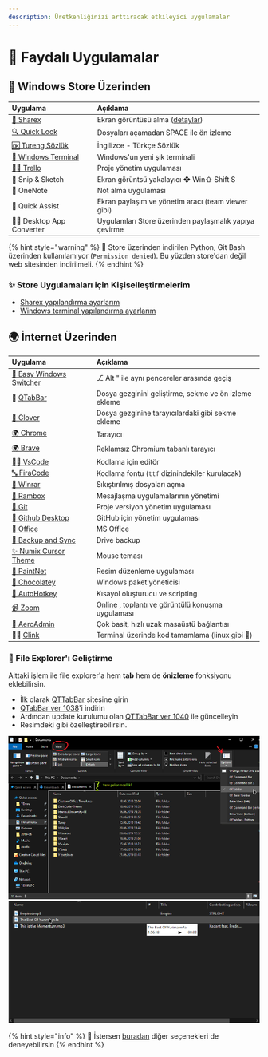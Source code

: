 ```yaml
---
description: Üretkenliğinizi arttıracak etkileyici uygulamalar
---
```


# 🌈 Faydalı Uygulamalar

## 👜 Windows Store Üzerinden

| Uygulama | Açıklama |
| :--- | :--- |
| [🎴 Sharex](https://www.microsoft.com/tr-tr/p/sharex/9nblggh4z1sp?activetab=pivot%3Aoverviewtab) | Ekran görüntüsü alma \([detaylar](https://www.youtube.com/watch?v=NB32QYt8WfI)\) |
| [🔍 Quick Look](https://www.microsoft.com/tr-tr/p/quicklook/9nv4bs3l1h4s?activetab=pivot:overviewtab) | Dosyaları açamadan SPACE ile ön izleme |
| [🆗 Tureng Sözlük](https://www.microsoft.com/tr-tr/p/tureng-sozluk/9wzdncrfjb1g?utm_source=AppAgg.com&utm_medium=AppAgg&utm_campaign=AppAgg&rtc=1&activetab=pivot:overviewtab) | İngilizce - Türkçe Sözlük |
| [🖤 Windows Terminal](https://www.microsoft.com/tr-tr/p/windows-terminal-preview/9n0dx20hk701?activetab=pivot:overviewtab) | Windows'un yeni şık terminali |
| [👨‍💼 Trello](https://www.microsoft.com/tr-tr/p/trello/9nblggh4xxvw?activetab=pivot:overviewtab) | Proje yönetim uygulaması |
| 🎴 Snip & Sketch | Ekran görüntsü yakalayıcı ❖ Win⇧ Shift S |
| 📔 OneNote | Not alma uygulaması |
| 🤝 Quick Assist | Ekran paylaşım ve yönetim aracı \(team viewer gibi\) |
| 👨‍💻 Desktop App Converter | Uygulamları Store üzerinden paylaşmalık yapıya çevirme |

{% hint style="warning" %}
📢 Store üzerinden indirilen Python, Git Bash üzerinden kullanılamıyor \(`Permission denied`\). Bu yüzden store'dan değil web sitesinden indirilmeli.
{% endhint %}

### ✨ Store Uygulamaları için Kişiselleştirmelerim

* [Sharex yapılandırma ayarlarım](https://drive.google.com/uc?id=18qJhuV9gOZYnRBdKklEA0UmMnwyJO8xV)
* [Windows terminal yapılandırma ayarlarım](https://gist.github.com/yedhrab/748ed0216864c3ea0dea224d988c97cb)

## 🌍 İnternet Üzerinden

| Uygulama | Açıklama |
| :--- | :--- |
| [🔁 Easy Windows Switcher](https://neosmart.net/EasySwitch/) | ⎇ Alt " ile aynı pencereler arasında geçiş |
| 📂 [QTabBar](http://qttabbar.wikidot.com/) | Dosya gezginini geliştirme, sekme ve ön izleme ekleme |
| [📂 Clover](http://en.ejie.me/) | Dosya gezginine tarayıcılardaki gibi sekme ekleme |
| [🌍 Chrome](https://www.google.com/chrome/) | Tarayıcı |
| [🌍 Brave](https://brave.com/) | Reklamsız Chromium tabanlı tarayıcı |
| [👨‍💻 VsCode](https://code.visualstudio.com/download) | Kodlama için editör |
| [🔤 FiraCode](https://github.com/tonsky/FiraCode) | Kodlama fontu \(`ttf` dizinindekiler kurulacak\) |
| [📂 Winrar](https://www.win-rar.com/download.html?&L=0) | Sıkıştırılmış dosyaları açma |
| [📨 Rambox](https://rambox.pro/#pricing) | Mesajlaşma uygulamalarının yönetimi |
| [🌳 Git](https://git-scm.com/downloads) | Proje versiyon yönetim uygulaması |
| [🐙 Github Desktop](https://desktop.github.com/) | GitHub için yönetim uygulaması |
| [🏢 Office](https://bit.ly/2kjVZe9) | MS Office |
| [📂 Backup and Sync](https://www.google.com/drive/download/backup-and-sync/) | Drive backup |
| [✨ Numix Cursor Theme](https://drive.google.com/uc?id=1odtFIqAEfnvBH5Zk5ZefPnm77kZIxxQp) | Mouse teması |
| [📐 PaintNet](https://www.dotpdn.com/downloads/pdn.html) | Resim düzenleme uygulaması |
| [🍫 Chocolatey](https://chocolatey.org/) | Windows paket yöneticisi |
| [💫 AutoHotkey](https://www.autohotkey.com/) | Kısayol oluşturucu ve scripting |
| [📹 Zoom](https://zoom.us/) | Online , toplantı ve görüntülü konuşma uygulaması |
| [🔄 AeroAdmin](https://www.aeroadmin.com/en/downloads.html) | Çok basit, hızlı uzak masaüstü bağlantısı |
| 👨‍💻 [Clink](https://mridgers.github.io/clink/) | Terminal üzerinde kod tamamlama \(linux gibi 🐧\) |

### 📂 File Explorer'ı Geliştirme

Alttaki işlem ile file explorer'a hem **tab** hem de **önizleme** fonksiyonu eklebilirsin.

* İlk olarak [QTTabBar](http://qttabbar.wikidot.com/) sitesine girin
* [QTabBar ver 1038](http://qttabbar.wdfiles.com/local--files/qttabbar/QTTabBar_1038.zip)'i indirin
* Ardından update kurulumu olan [QTTabBar ver 1040](http://qttabbar.wdfiles.com/local--files/qttabbar/UpdateQTTabBar1040.zip) ile güncelleyin
* Resimdeki gibi özelleştirebilirsin.

![win\_qttabbar](../.gitbook/assets/win_qttabbar.png) ![win\_qtabbar\_autoplay](../.gitbook/assets/win_qtabbar_autoplay.png)

{% hint style="info" %}
🔗 İstersen [buradan](https://www.raymond.cc/blog/how-to-have-tabs-in-your-windows-explorer/) diğer seçenekleri de deneyebilirsin
{% endhint %}


